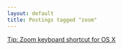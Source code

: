 ```yaml
---
layout: default
title: Postings tagged "zoom"
---
```

[Tip: Zoom keyboard shortcut for OS X](http://janesconference.github.com/KievII//2009/11/zoom-keyboard-shortcut-for-os-x)<br />
